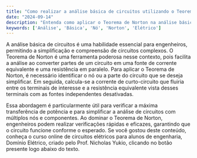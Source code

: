 ```yaml
---
title: "Como realizar a análise básica de circuitos utilizando o Teorema de Norton?"
date: "2024-09-14"
description: "Entenda como aplicar o Teorema de Norton na análise básica de circuitos elétricos, focando na simplificação e verificação de circuitos complexos."
keywords: ['Análise', 'Básica', 'Nó', 'Norton', 'Elétrico']
---
```


A análise básica de circuitos é uma habilidade essencial para engenheiros, permitindo a simplificação e compreensão de circuitos complexos. O Teorema de Norton é uma ferramenta poderosa nesse contexto, pois facilita a análise ao converter partes de um circuito em uma fonte de corrente equivalente e uma resistência em paralelo. Para aplicar o Teorema de Norton, é necessário identificar o nó ou a parte do circuito que se deseja simplificar. Em seguida, calcula-se a corrente de curto-circuito que fluiria entre os terminais de interesse e a resistência equivalente vista desses terminais com as fontes independentes desativadas.

Essa abordagem é particularmente útil para verificar a máxima transferência de potência e para simplificar a análise de circuitos com múltiplos nós e componentes. Ao dominar o Teorema de Norton, engenheiros podem realizar verificações rápidas e eficazes, garantindo que o circuito funcione conforme o esperado. Se você gostou deste conteúdo, conheça o curso online de circuitos elétricos para alunos de engenharia, Domínio Elétrico, criado pelo Prof. Nicholas Yukio, clicando no botão presente logo abaixo do texto.